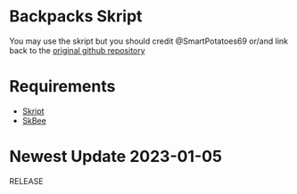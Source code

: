# Backpacks Skript
You may use the skript but you should credit @SmartPotatoes69 or/and link back to the <a href="https://github.com/SmartPotatoes69/Backpacks-Skript">original github repository</a>

# **Requirements**

- <a href="https://github.com/SkriptLang/Skript/releases">Skript</a>
- <a href="https://github.com/ShaneBeee/SkBee/releases">SkBee</a>

# **Newest Update** 2023-01-05
RELEASE
